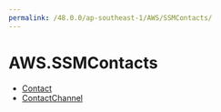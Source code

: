 ```yaml
---
permalink: /48.0.0/ap-southeast-1/AWS/SSMContacts/
---
```


# AWS.SSMContacts



* [Contact](Contact.md)
* [ContactChannel](ContactChannel.md)